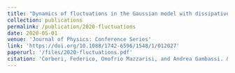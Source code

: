 ```yaml
---
title: "Dynamics of fluctuations in the Gaussian model with dissipative Langevin Dynamics"
collection: publications
permalink: /publication/2020-fluctuations
date: 2020-05-01
venue: 'Journal of Physics: Conference Series'
link: 'https://doi.org/10.1088/1742-6596/1548/1/012027'
paperurl: '/files/2020-fluctuations.pdf'
citation: 'Corberi, Federico, Onofrio Mazzarisi, and Andrea Gambassi. &quot;Dynamics of fluctuations in the Gaussian model with dissipative Langevin Dynamics.&quot; <i>Journal of Physics: Conference Series</i>, vol. 1548, no. 1, p. 012027. IOP Publishing, 2020.'
---
```

